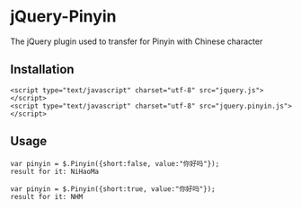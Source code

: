 jQuery-Pinyin
=============

The jQuery plugin used to transfer for Pinyin with Chinese character

Installation
-------
    <script type="text/javascript" charset="utf-8" src="jquery.js"></script>
    <script type="text/javascript" charset="utf-8" src="jquery.pinyin.js"></script>

Usage
-----

    var pinyin = $.Pinyin({short:false, value:"你好吗"});
    result for it: NiHaoMa

    var pinyin = $.Pinyin({short:true, value:"你好吗"});
    result for it: NHM
